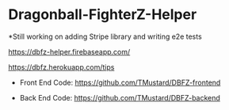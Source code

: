 # Dragonball-FighterZ-Helper

*Still working on adding Stripe library and writing e2e tests

https://dbfz-helper.firebaseapp.com/

https://dbfz.herokuapp.com/tips

* Front End Code: https://github.com/TMustard/DBFZ-frontend

* Back End Code: https://github.com/TMustard/DBFZ-backend
